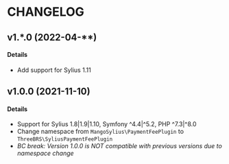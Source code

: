 # CHANGELOG

## v1.*.0 (2022-04-**)

#### Details

- Add support for Sylius 1.11

## v1.0.0 (2021-11-10)

#### Details

- Support for Sylius 1.8|1.9|1.10, Symfony ^4.4|^5.2, PHP ^7.3|^8.0
- Change namespace from `MangoSylius\PaymentFeePlugin` to `ThreeBRS\SyliusPaymentFeePlugin`
- *BC break: Version 1.0.0 is NOT compatible with previous versions due to namespace change*
